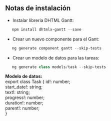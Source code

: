 ## Notas de instalación
- Instalar libreria DHTML Gantt:
```powershell
   npm install dhtmlx-gantt --save
```
- Crear un nuevo componente para el Gant:
```powershell
   ng generate component gantt --skip-tests
```
- Crear un modelo de datos para las tareas:
```powershell
   ng generate class models/task --skip-tests
```
**Modelo de datos:**  
    export class Task {
        id!: number;  
        start_date!: string;  
        text!: string;  
        progress!: number;  
        duration!: number;  
        parent!: number;  
        }  
    
